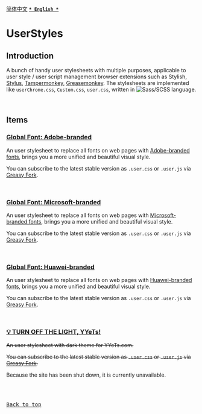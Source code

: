 [<kbd>简体中文</kbd>](https://github.com/francis-zhao/userstyles#readme '读我')
[<kbd>**`* English *`**</kbd>](https://github.com/francis-zhao/userstyles/blob/master/README.en.md 'Readme')

# UserStyles

## Introduction

A bunch of handy user stylesheets with multiple purposes, applicable to user style / user script management browser extensions such as Stylish, [Stylus](http://add0n.com/stylus.html 'Stylus'), [Tampermonkey](https://www.tampermonkey.net/ 'Tampermonkey'), [Greasemonkey](https://www.greasespot.net/ 'Greasemonkey'). The stylesheets are implemented like `userChrome.css`, `Custom.css`, `user.css`, written in ![Sass/SCSS](https://img.shields.io/github/languages/top/francis-zhao/userstyles?style=flat-square) language.

<br>

## Items

### [Global Font: Adobe-branded](https://github.com/francis-zhao/userstyles/blob/master/src/global-font/global-font-adobe.user.scss)

An user stylesheet to replace all fonts on web pages with [Adobe-branded fonts](https://github.com/francis-zhao/userstyles/blob/master/src/global-font/README.en.md#font_adobe), brings you a more unified and beautiful visual style.

You can subscribe to the latest stable version as `.user.css` or `.user.js` via [Greasy Fork](https://greasyfork.org/scripts/419362 'Greasy Fork').

<br>

### [Global Font: Microsoft-branded](https://github.com/francis-zhao/userstyles/blob/master/src/global-font/global-font-microsoft.user.scss)

An user stylesheet to replace all fonts on web pages with [Microsoft-branded fonts](https://github.com/francis-zhao/userstyles/blob/master/src/global-font/README.en.md#font_msft), brings you a more unified and beautiful visual style.

You can subscribe to the latest stable version as `.user.css` or `.user.js` via [Greasy Fork](https://greasyfork.org/scripts/419363 'Greasy Fork').

<br>

### [Global Font: Huawei-branded](https://github.com/francis-zhao/userstyles/blob/master/src/global-font/global-font-huawei.user.scss)

An user stylesheet to replace all fonts on web pages with [Huawei-branded fonts](https://github.com/francis-zhao/userstyles/blob/master/src/global-font/README.en.md#font_huawei), brings you a more unified and beautiful visual style.

You can subscribe to the latest stable version as `.user.css` or `.user.js` via [Greasy Fork](https://greasyfork.org/scripts/439505 'Greasy Fork').

<br>

### [💡 TURN OFF THE LIGHT, YYeTs!](https://github.com/francis-zhao/userstyles/blob/master/src/theme-yyets-dark/theme-yyets-dark.user.scss)

~~An user stylesheet with dark theme for YYeTs.com.~~

~~You can subscribe to the latest stable version as `.user.css` or `.user.js` via [Greasy Fork](https://greasyfork.org/scripts/419366 'Greasy Fork').~~

Because the site has been shut down, it is currently unavailable.

<br>
<br>

[<kbd>Back to top</kbd>](# 'Back to top')
